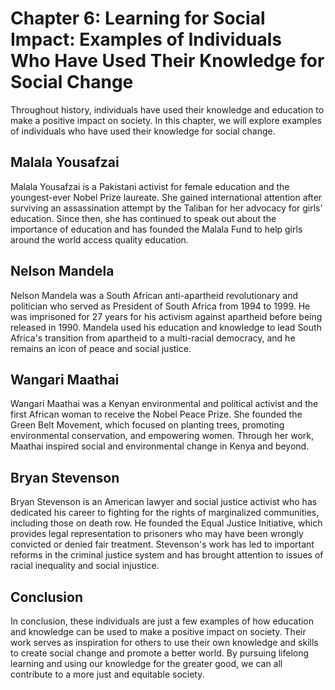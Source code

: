 Chapter 6: Learning for Social Impact: Examples of Individuals Who Have Used Their Knowledge for Social Change
==============================================================================================================

Throughout history, individuals have used their knowledge and education to make a positive impact on society. In this chapter, we will explore examples of individuals who have used their knowledge for social change.

Malala Yousafzai
----------------

Malala Yousafzai is a Pakistani activist for female education and the youngest-ever Nobel Prize laureate. She gained international attention after surviving an assassination attempt by the Taliban for her advocacy for girls' education. Since then, she has continued to speak out about the importance of education and has founded the Malala Fund to help girls around the world access quality education.

Nelson Mandela
--------------

Nelson Mandela was a South African anti-apartheid revolutionary and politician who served as President of South Africa from 1994 to 1999. He was imprisoned for 27 years for his activism against apartheid before being released in 1990. Mandela used his education and knowledge to lead South Africa's transition from apartheid to a multi-racial democracy, and he remains an icon of peace and social justice.

Wangari Maathai
---------------

Wangari Maathai was a Kenyan environmental and political activist and the first African woman to receive the Nobel Peace Prize. She founded the Green Belt Movement, which focused on planting trees, promoting environmental conservation, and empowering women. Through her work, Maathai inspired social and environmental change in Kenya and beyond.

Bryan Stevenson
---------------

Bryan Stevenson is an American lawyer and social justice activist who has dedicated his career to fighting for the rights of marginalized communities, including those on death row. He founded the Equal Justice Initiative, which provides legal representation to prisoners who may have been wrongly convicted or denied fair treatment. Stevenson's work has led to important reforms in the criminal justice system and has brought attention to issues of racial inequality and social injustice.

Conclusion
----------

In conclusion, these individuals are just a few examples of how education and knowledge can be used to make a positive impact on society. Their work serves as inspiration for others to use their own knowledge and skills to create social change and promote a better world. By pursuing lifelong learning and using our knowledge for the greater good, we can all contribute to a more just and equitable society.
